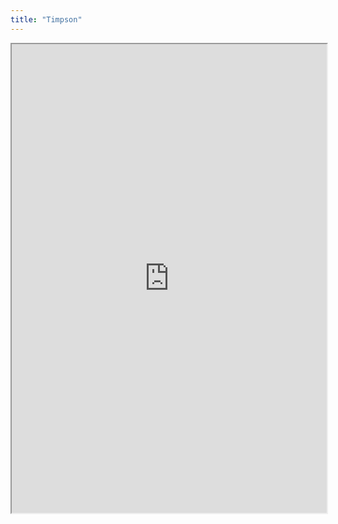 ```yaml
---
title: "Timpson"
---
```




<iframe height="750" width="100%" src="https://ewelton.github.io/ktest/wiki.html#Timpson"></iframe>
